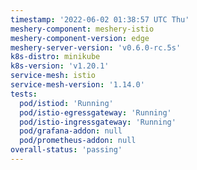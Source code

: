 ```yaml
---
timestamp: '2022-06-02 01:38:57 UTC Thu'
meshery-component: meshery-istio
meshery-component-version: edge
meshery-server-version: 'v0.6.0-rc.5s'
k8s-distro: minikube
k8s-version: 'v1.20.1'
service-mesh: istio
service-mesh-version: '1.14.0'
tests:
  pod/istiod: 'Running'
  pod/istio-egressgateway: 'Running'
  pod/istio-ingressgateway: 'Running'
  pod/grafana-addon: null
  pod/prometheus-addon: null
overall-status: 'passing'
---
```

